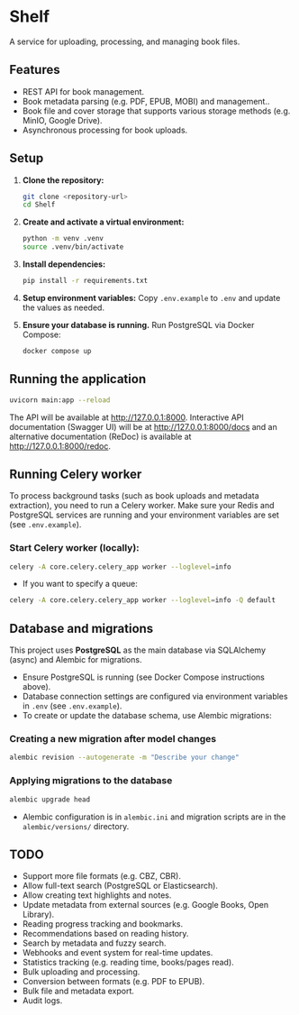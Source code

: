 # Shelf
A service for uploading, processing, and managing book files.

## Features

- REST API for book management.
- Book metadata parsing (e.g. PDF, EPUB, MOBI) and management..
- Book file and cover storage that supports various storage methods (e.g. MinIO, Google Drive).
- Asynchronous processing for book uploads.

## Setup

1.  **Clone the repository:**
    ```bash
    git clone <repository-url>
    cd Shelf
    ```

2.  **Create and activate a virtual environment:**
    ```bash
    python -m venv .venv
    source .venv/bin/activate
    ```

3.  **Install dependencies:**
    ```bash
    pip install -r requirements.txt
    ```

4.  **Setup environment variables:**
    Copy `.env.example` to `.env` and update the values as needed.

5.  **Ensure your database is running.**
    Run PostgreSQL via Docker Compose:
    ```bash
    docker compose up
    ```

## Running the application

```bash
uvicorn main:app --reload
```

The API will be available at http://127.0.0.1:8000.
Interactive API documentation (Swagger UI) will be at http://127.0.0.1:8000/docs and an alternative documentation (ReDoc) is available at http://127.0.0.1:8000/redoc.

## Running Celery worker

To process background tasks (such as book uploads and metadata extraction), you need to run a Celery worker. Make sure your Redis and PostgreSQL services are running and your environment variables are set (see `.env.example`).

### Start Celery worker (locally):

```bash
celery -A core.celery.celery_app worker --loglevel=info
```

- If you want to specify a queue:

```bash
celery -A core.celery.celery_app worker --loglevel=info -Q default
```

## Database and migrations

This project uses **PostgreSQL** as the main database via SQLAlchemy (async) and Alembic for migrations.

- Ensure PostgreSQL is running (see Docker Compose instructions above).
- Database connection settings are configured via environment variables in `.env` (see `.env.example`).
- To create or update the database schema, use Alembic migrations:

### Creating a new migration after model changes

```bash
alembic revision --autogenerate -m "Describe your change"
```

### Applying migrations to the database

```bash
alembic upgrade head
```

- Alembic configuration is in `alembic.ini` and migration scripts are in the `alembic/versions/` directory.

## TODO
- Support more file formats (e.g. CBZ, CBR).
- Allow full-text search (PostgreSQL or Elasticsearch).
- Allow creating text highlights and notes.
- Update metadata from external sources (e.g. Google Books, Open Library).
- Reading progress tracking and bookmarks.
- Recommendations based on reading history.
- Search by metadata and fuzzy search. 
- Webhooks and event system for real-time updates.
- Statistics tracking (e.g. reading time, books/pages read).
- Bulk uploading and processing.
- Conversion between formats (e.g. PDF to EPUB).
- Bulk file and metadata export.
- Audit logs.